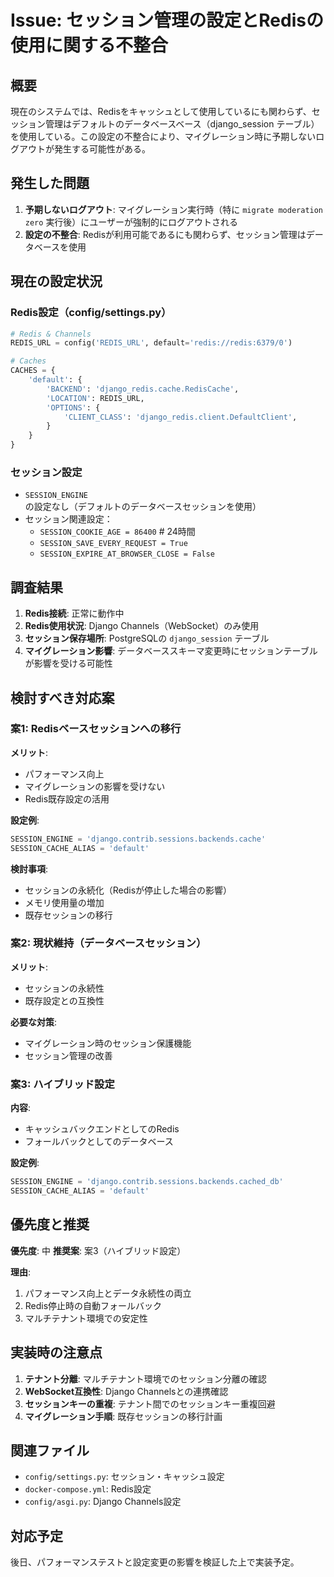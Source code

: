 # Issue: セッション管理の設定とRedisの使用に関する不整合

## 概要

現在のシステムでは、Redisをキャッシュとして使用しているにも関わらず、セッション管理はデフォルトのデータベースベース（django_session テーブル）を使用している。この設定の不整合により、マイグレーション時に予期しないログアウトが発生する可能性がある。

## 発生した問題

1. **予期しないログアウト**: マイグレーション実行時（特に `migrate moderation zero` 実行後）にユーザーが強制的にログアウトされる
2. **設定の不整合**: Redisが利用可能であるにも関わらず、セッション管理はデータベースを使用

## 現在の設定状況

### Redis設定（config/settings.py）
```python
# Redis & Channels
REDIS_URL = config('REDIS_URL', default='redis://redis:6379/0')

# Caches
CACHES = {
    'default': {
        'BACKEND': 'django_redis.cache.RedisCache',
        'LOCATION': REDIS_URL,
        'OPTIONS': {
            'CLIENT_CLASS': 'django_redis.client.DefaultClient',
        }
    }
}
```

### セッション設定
- `SESSION_ENGINE` の設定なし（デフォルトのデータベースセッションを使用）
- セッション関連設定：
  - `SESSION_COOKIE_AGE = 86400`  # 24時間
  - `SESSION_SAVE_EVERY_REQUEST = True`
  - `SESSION_EXPIRE_AT_BROWSER_CLOSE = False`

## 調査結果

1. **Redis接続**: 正常に動作中
2. **Redis使用状況**: Django Channels（WebSocket）のみ使用
3. **セッション保存場所**: PostgreSQLの `django_session` テーブル
4. **マイグレーション影響**: データベーススキーマ変更時にセッションテーブルが影響を受ける可能性

## 検討すべき対応案

### 案1: Redisベースセッションへの移行
**メリット**:
- パフォーマンス向上
- マイグレーションの影響を受けない
- Redis既存設定の活用

**設定例**:
```python
SESSION_ENGINE = 'django.contrib.sessions.backends.cache'
SESSION_CACHE_ALIAS = 'default'
```

**検討事項**:
- セッションの永続化（Redisが停止した場合の影響）
- メモリ使用量の増加
- 既存セッションの移行

### 案2: 現状維持（データベースセッション）
**メリット**:
- セッションの永続性
- 既存設定との互換性

**必要な対策**:
- マイグレーション時のセッション保護機能
- セッション管理の改善

### 案3: ハイブリッド設定
**内容**:
- キャッシュバックエンドとしてのRedis
- フォールバックとしてのデータベース

**設定例**:
```python
SESSION_ENGINE = 'django.contrib.sessions.backends.cached_db'
SESSION_CACHE_ALIAS = 'default'
```

## 優先度と推奨

**優先度**: 中
**推奨案**: 案3（ハイブリッド設定）

**理由**:
1. パフォーマンス向上とデータ永続性の両立
2. Redis停止時の自動フォールバック
3. マルチテナント環境での安定性

## 実装時の注意点

1. **テナント分離**: マルチテナント環境でのセッション分離の確認
2. **WebSocket互換性**: Django Channelsとの連携確認
3. **セッションキーの重複**: テナント間でのセッションキー重複回避
4. **マイグレーション手順**: 既存セッションの移行計画

## 関連ファイル

- `config/settings.py`: セッション・キャッシュ設定
- `docker-compose.yml`: Redis設定
- `config/asgi.py`: Django Channels設定

## 対応予定

後日、パフォーマンステストと設定変更の影響を検証した上で実装予定。